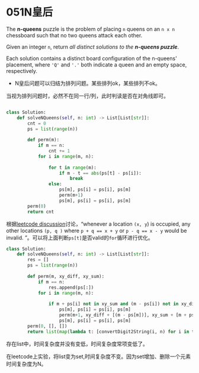 # 051N皇后

The **n-queens** puzzle is the problem of placing `n` queens on an `n x n` chessboard such that no two queens attack each other.

Given an integer `n`, return *all distinct solutions to the **n-queens puzzle***.

Each solution contains a distinct board configuration of the n-queens' placement, where `'Q'` and `'.'` both indicate a queen and an empty space, respectively.



* N皇后问题可以归结为排列问题。某些排列ok，某些排列不ok。

当视为排列问题时，必然不在同一行/列，此时判读是否在对角线即可。

```python

class Solution:
    def solveNQueens(self, n: int) -> List[List[str]]:
        cnt = 0
        ps = list(range(n))
        
        def perm(m):
            if m == n:
                cnt += 1
            for i in range(m, n):
                
                for t in range(m):
                    if m - t == abs(ps[t] - ps[i]):
                        break
                else:
                    ps[m], ps[i] = ps[i], ps[m]
                    perm(m+1)
                    ps[m], ps[i] = ps[i], ps[m]
        perm(0)
        return cnt
```



根据[leetcode discussion](https://leetcode.com/problems/n-queens/discuss/19810/Fast-short-and-easy-to-understand-python-solution-11-lines-76ms)讨论，“whenever a location `(x, y`) is occupied, any other locations `(p, q )` where `p + q == x + y` or `p - q == x - y` would be invalid. ”。可以将上面判断`ps[t]`是否valid的`for`循环进行优化。

```python
class Solution:
    def solveNQueens(self, n: int) -> List[List[str]]:
        res = []
        ps = list(range(n))
        
        def perm(m, xy_diff, xy_sum):
            if m == n:
                res.append(ps[:])
            for i in range(m, n):
                
                if m + ps[i] not in xy_sum and (m - ps[i]) not in xy_diff:
                    ps[m], ps[i] = ps[i], ps[m]
                    perm(m+1, xy_diff + [(m - ps[m])], xy_sum + [m + ps[m]])
                    ps[m], ps[i] = ps[i], ps[m]
        perm(0, [], [])
        return list(map(lambda t: [convertDigit2String(i, n) for i in t], res))
```

存在list中，时间复杂度并没有变低，时间复杂度常项变低了。

在leetcode上实验，将list变为set,时间复杂度不变。因为set增加、删除一个元素时间复杂度为N。